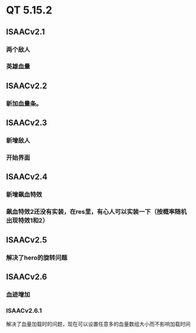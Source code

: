 # **QT 5.15.2**
## **ISAACv2.1**

### 两个敌人
### 英雄血量

## **ISAACv2.2**

### 新加血量条。

## **ISAACv2.3**

### 新增敌人
### 开始界面

## **ISAACv2.4**

### 新增飙血特效
### 飙血特效2还没有实装，在res里，有心人可以实装一下（按概率随机出现特效1和2）

## **ISAACv2.5**

### 解决了hero的旋转问题

## **ISAACv2.6**

### 血迹增加

### **ISAACv2.6.1**

解决了血量加载时的问题，现在可以设置任意多的血量数组大小而不影响加载时间

